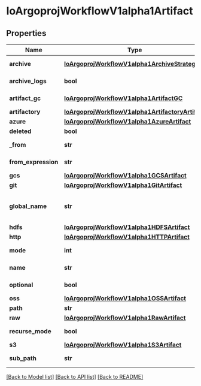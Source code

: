 # IoArgoprojWorkflowV1alpha1Artifact

## Properties
Name | Type | Description | Notes
------------ | ------------- | ------------- | -------------
**archive** | [**IoArgoprojWorkflowV1alpha1ArchiveStrategy**](IoArgoprojWorkflowV1alpha1ArchiveStrategy.md) | Archive controls how the artifact will be saved to the artifact repository. | [optional] 
**archive_logs** | **bool** | ArchiveLogs indicates if the container logs should be archived | [optional] 
**artifact_gc** | [**IoArgoprojWorkflowV1alpha1ArtifactGC**](IoArgoprojWorkflowV1alpha1ArtifactGC.md) | ArtifactGC describes the strategy to use when to deleting an artifact from completed or deleted workflows | [optional] 
**artifactory** | [**IoArgoprojWorkflowV1alpha1ArtifactoryArtifact**](IoArgoprojWorkflowV1alpha1ArtifactoryArtifact.md) | Artifactory contains artifactory artifact location details | [optional] 
**azure** | [**IoArgoprojWorkflowV1alpha1AzureArtifact**](IoArgoprojWorkflowV1alpha1AzureArtifact.md) | Azure contains Azure Storage artifact location details | [optional] 
**deleted** | **bool** | Has this been deleted? | [optional] 
**_from** | **str** | From allows an artifact to reference an artifact from a previous step | [optional] 
**from_expression** | **str** | FromExpression, if defined, is evaluated to specify the value for the artifact | [optional] 
**gcs** | [**IoArgoprojWorkflowV1alpha1GCSArtifact**](IoArgoprojWorkflowV1alpha1GCSArtifact.md) | GCS contains GCS artifact location details | [optional] 
**git** | [**IoArgoprojWorkflowV1alpha1GitArtifact**](IoArgoprojWorkflowV1alpha1GitArtifact.md) | Git contains git artifact location details | [optional] 
**global_name** | **str** | GlobalName exports an output artifact to the global scope, making it available as &#39;{{io.argoproj.workflow.v1alpha1.outputs.artifacts.XXXX}} and in workflow.status.outputs.artifacts | [optional] 
**hdfs** | [**IoArgoprojWorkflowV1alpha1HDFSArtifact**](IoArgoprojWorkflowV1alpha1HDFSArtifact.md) | HDFS contains HDFS artifact location details | [optional] 
**http** | [**IoArgoprojWorkflowV1alpha1HTTPArtifact**](IoArgoprojWorkflowV1alpha1HTTPArtifact.md) | HTTP contains HTTP artifact location details | [optional] 
**mode** | **int** | mode bits to use on this file, must be a value between 0 and 0777 set when loading input artifacts. | [optional] 
**name** | **str** | name of the artifact. must be unique within a template&#39;s inputs/outputs. | 
**optional** | **bool** | Make Artifacts optional, if Artifacts doesn&#39;t generate or exist | [optional] 
**oss** | [**IoArgoprojWorkflowV1alpha1OSSArtifact**](IoArgoprojWorkflowV1alpha1OSSArtifact.md) | OSS contains OSS artifact location details | [optional] 
**path** | **str** | Path is the container path to the artifact | [optional] 
**raw** | [**IoArgoprojWorkflowV1alpha1RawArtifact**](IoArgoprojWorkflowV1alpha1RawArtifact.md) | Raw contains raw artifact location details | [optional] 
**recurse_mode** | **bool** | If mode is set, apply the permission recursively into the artifact if it is a folder | [optional] 
**s3** | [**IoArgoprojWorkflowV1alpha1S3Artifact**](IoArgoprojWorkflowV1alpha1S3Artifact.md) | S3 contains S3 artifact location details | [optional] 
**sub_path** | **str** | SubPath allows an artifact to be sourced from a subpath within the specified source | [optional] 

[[Back to Model list]](../README.md#documentation-for-models) [[Back to API list]](../README.md#documentation-for-api-endpoints) [[Back to README]](../README.md)


